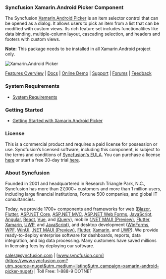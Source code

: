 ### Syncfusion Xamarin.Android Picker Component
The Syncfusion [Xamarin.Android Picker](https://www.syncfusion.com/xamarin-android-ui-controls/picker?utm_source=nuget&utm_medium=listing&utm_campaign=xamarin-android-picker-nuget) is an item selector control that can be opened as a dialog. It allows users to pick an item from a list that can be modified with custom views. Its rich feature set includes functionalities like data binding, multiple-column layout, cascading selection, and headers and footers with custom views.

**Note:** This package needs to be installed in all Xamarin.Android project only.

![Xamarin.Android Picker ](https://cdn.syncfusion.com/nuget-readme/xamarin/xamarin_android_picker.png)
	
[Features Overview](https://www.syncfusion.com/xamarin-android-ui-controls/picker?utm_source=nuget&utm_medium=listing&utm_campaign=xamarin-android-picker-nuget) | [Docs](https://help.syncfusion.com/xamarin-android/sfpicker/gettingstarted?utm_source=nuget&utm_medium=listing&utm_campaign=xamarin-android-picker-nuget) | [Online Demo](https://github.com/syncfusion/xamarin-demos?utm_source=nuget&utm_medium=listing&utm_campaign=xamarin-android-picker-nuget) | [Support](https://www.syncfusion.com/support/directtrac/incidents/newincident?utm_source=nuget&utm_medium=listing&utm_campaign=xamarin-android-picker-nuget) | [Forums](https://www.syncfusion.com/forums/xamarin.android?utm_source=nuget&utm_medium=listing&utm_campaign=xamarin-android-picker-nuget) | [Feedback](https://www.syncfusion.com/feedback/xamarin-android?utm_source=nuget&utm_medium=listing&utm_campaign=xamarin-android-picker-nuget)

### System Requirements

* [System Requirements](https://help.syncfusion.com/xamarin-android/installation-and-upgrade/system-requirements?utm_source=nuget&utm_medium=listing&utm_campaign=xamarin-android-picker-nuget)
	
### Getting Started

* [Getting Started with Xamarin.Android Picker ](https://help.syncfusion.com/xamarin-android/sfpicker/gettingstarted?utm_source=nuget&utm_medium=listing&utm_campaign=xamarin-android-picker-nuget)

### License

This is a commercial product and requires a paid license for possession or use. Syncfusion’s licensed software, including this component, is subject to the terms and conditions of [Syncfusion's EULA](https://www.syncfusion.com/eula/es/?utm_source=nuget&utm_medium=listing&utm_campaign=xamarin-android-picker-nuget). You can purchase a license [here](https://www.syncfusion.com/sales/products?utm_source=nuget&utm_medium=listing&utm_campaign=xamarin-android-picker-nuget) or start a free 30-day trial [here](https://www.syncfusion.com/account/manage-trials/start-trials?utm_source=nuget&utm_medium=listing&utm_campaign=xamarin-android-picker-nuget).

### About Syncfusion

Founded in 2001 and headquartered in Research Triangle Park, N.C., Syncfusion has more than 27,000+ customers and more than 1 million users, including large financial institutions, Fortune 500 companies, and global IT consultancies.
 
Today, we provide 1700+ components and frameworks for web ([Blazor](https://www.syncfusion.com/blazor-components?utm_source=nuget&utm_medium=listing&utm_campaign=xamarin-android-picker-nuget), [Flutter](https://www.syncfusion.com/flutter-widgets?utm_source=nuget&utm_medium=listing&utm_campaign=xamarin-android-picker-nuget), [ASP.NET Core](https://www.syncfusion.com/aspnet-core-ui-controls?utm_source=nuget&utm_medium=listing&utm_campaign=xamarin-android-picker-nuget), [ASP.NET MVC](https://www.syncfusion.com/aspnet-mvc-ui-controls?utm_source=nuget&utm_medium=listing&utm_campaign=xamarin-android-picker-nuget), [ASP.NET Web Forms](https://www.syncfusion.com/jquery/aspnet-webforms-ui-controls?utm_source=nuget&utm_medium=listing&utm_campaign=xamarin-android-picker-nuget), [JavaScript](https://www.syncfusion.com/javascript-ui-controls?utm_source=nuget&utm_medium=listing&utm_campaign=xamarin-android-picker-nuget), [Angular](https://www.syncfusion.com/angular-ui-components?utm_source=nuget&utm_medium=listing&utm_campaign=xamarin-android-picker-nuget), [React](https://www.syncfusion.com/react-ui-components?utm_source=nuget&utm_medium=listing&utm_campaign=xamarin-android-picker-nuget), [Vue](https://www.syncfusion.com/vue-ui-components?utm_source=nuget&utm_medium=listing&utm_campaign=xamarin-android-picker-nuget), and [jQuery](https://www.syncfusion.com/jquery-ui-widgets?utm_source=nuget&utm_medium=listing&utm_campaign=xamarin-android-picker-nuget)), mobile ([.NET MAUI (Preview)](https://www.syncfusion.com/maui-controls?utm_source=nuget&utm_medium=listing&utm_campaign=xamarin-android-picker-nuget), [Flutter](https://www.syncfusion.com/flutter-widgets?utm_source=nuget&utm_medium=listing&utm_campaign=xamarin-android-picker-nuget), [Xamarin](https://www.syncfusion.com/xamarin-ui-controls?utm_source=nuget&utm_medium=listing&utm_campaign=xamarin-android-picker-nuget), [UWP](https://www.syncfusion.com/uwp-ui-controls?utm_source=nuget&utm_medium=listing&utm_campaign=xamarin-android-picker-nuget), and [JavaScript](https://www.syncfusion.com/javascript-ui-controls?utm_source=nuget&utm_medium=listing&utm_campaign=xamarin-android-picker-nuget)), and desktop development ([WinForms](https://www.syncfusion.com/winforms-ui-controls?utm_source=nuget&utm_medium=listing&utm_campaign=xamarin-android-picker-nuget), [WPF](https://www.syncfusion.com/wpf-controls?utm_source=nuget&utm_medium=listing&utm_campaign=xamarin-android-picker-nuget), [WinUI](https://www.syncfusion.com/winui-controls?utm_source=nuget&utm_medium=listing&utm_campaign=xamarin-android-picker-nuget), [.NET MAUI (Preview)](https://www.syncfusion.com/maui-controls?utm_source=nuget&utm_medium=listing&utm_campaign=xamarin-android-picker-nuget), [Flutter](https://www.syncfusion.com/flutter-widgets?utm_source=nuget&utm_medium=listing&utm_campaign=xamarin-android-picker-nuget), [Xamarin](https://www.syncfusion.com/xamarin-ui-controls?utm_source=nuget&utm_medium=listing&utm_campaign=xamarin-android-picker-nuget), and [UWP](https://www.syncfusion.com/uwp-ui-controls?utm_source=nuget&utm_medium=listing&utm_campaign=xamarin-android-picker-nuget)). We provide ready-to-deploy enterprise software for dashboards, reports, data integration, and big data processing. Many customers have saved millions in licensing fees by deploying our software.

[sales@syncfusion.com](mailto:sales@syncfusion.com?Subject=Syncfusion%20Xamarin.Android%20Picker-%20NuGet) | [www.syncfusion.com](https://www.syncfusion.com?utm_source=nuget&utm_medium=listing&utm_campaign=xamarin-android-picker-nuget) | Toll Free: 1-888-9 DOTNET
